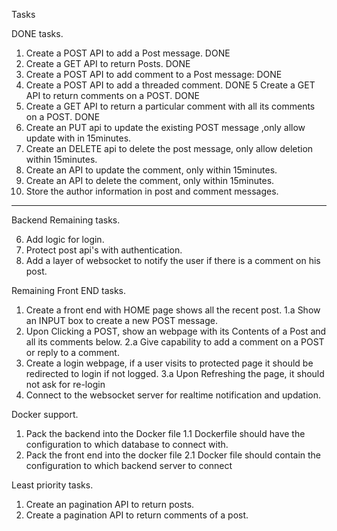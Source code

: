 

Tasks

DONE tasks.
1. Create a POST API to add a Post message. DONE
2. Create a GET API to return Posts. DONE
3. Create a POST API to add comment to a Post message: DONE
4. Create a POST API to add a threaded comment. DONE
5 Create a GET API to return comments on a POST. DONE
6. Create a GET API to return a particular comment with all its comments on a POST. DONE
7. Create an PUT api to update the existing POST message ,only allow update with in 15minutes. 
8. Create an DELETE api to delete the post message, only allow deletion within 15minutes.
9. Create an API to update the comment, only within 15minutes.
10. Create an API to delete the comment, only within 15minutes.
11. Store the author information in post and comment messages.
----------------------------------------------------------------------------------------------------------

Backend Remaining tasks.
 
6. Add logic for login.
7. Protect post api's with authentication.
8. Add a layer of websocket to notify the user if there is a comment on his post. 

Remaining Front END tasks.
1. Create a front end with HOME page shows all the recent post.
    1.a Show an INPUT box to create a new POST message.
2. Upon Clicking a POST, show an webpage with its Contents of a Post and all its comments below. 
    2.a Give capability to add a comment on a POST or reply to a comment.
3. Create a login webpage, if a user visits to protected page it should be redirected to login if not logged.
    3.a Upon Refreshing the page, it should not ask for re-login
4. Connect to the websocket server for realtime notification and updation. 


Docker support. 
1. Pack the backend into the Docker file 
    1.1 Dockerfile should have the configuration to which database to connect with.
2. Pack the front end into the docker file
    2.1 Docker file should contain the configuration to which backend server to connect

Least priority tasks.
1. Create an pagination API to return posts.
2. Create a pagination API to return comments of a post.